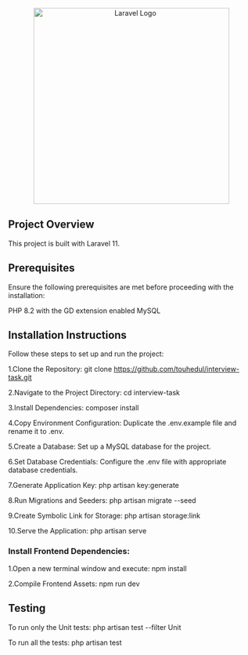<p align="center"><a href="https://laravel.com" target="_blank"><img src="https://raw.githubusercontent.com/laravel/art/master/logo-lockup/5%20SVG/2%20CMYK/1%20Full%20Color/laravel-logolockup-cmyk-red.svg" width="400" alt="Laravel Logo"></a></p>

## Project Overview
This project is built with Laravel 11.

## Prerequisites

Ensure the following prerequisites are met before proceeding with the installation:

PHP 8.2 with the GD extension enabled
MySQL

## Installation Instructions
Follow these steps to set up and run the project:

1.Clone the Repository:
git clone https://github.com/touhedul/interview-task.git

2.Navigate to the Project Directory:
cd interview-task

3.Install Dependencies:
composer install

4.Copy Environment Configuration:
Duplicate the .env.example file and rename it to .env.

5.Create a Database:
Set up a MySQL database for the project.

6.Set Database Credentials:
Configure the .env file with appropriate database credentials.

7.Generate Application Key:
php artisan key:generate

8.Run Migrations and Seeders:
php artisan migrate --seed

9.Create Symbolic Link for Storage:
php artisan storage:link

10.Serve the Application:
php artisan serve

### Install Frontend Dependencies:

1.Open a new terminal window and execute:
npm install

2.Compile Frontend Assets:
npm run dev


## Testing

To run only the Unit tests:
php artisan test --filter Unit

To run all the tests:
php artisan test
